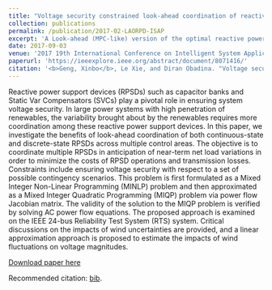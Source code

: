```yaml
---
title: "Voltage security constrained look-ahead coordination of reactive power support devices with high renewables"
collection: publications
permalink: /publication/2017-02-LAORPD-ISAP
excerpt: 'A Look-ahead (MPC-like) version of the optimal reactive power dispatch problem (LA-ORPD).'
date: 2017-09-03
venue: '2017 19th International Conference on Intelligent System Application to Power Systems (ISAP)'
paperurl: 'https://ieeexplore.ieee.org/abstract/document/8071416/'
citation: '<b>Geng, Xinbo</b>, Le Xie, and Diran Obadina. "Voltage security constrained look-ahead coordination of reactive power support devices with high renewables." In Intelligent System Application to Power Systems (ISAP), 2017 19th International Conference on, pp. 1-6. IEEE, 2017.'
---
```


Reactive power support devices (RPSDs) such as capacitor banks and Static Var Compensators (SVCs) play a pivotal role in ensuring system voltage security. In large power systems with high penetration of renewables, the variability brought about by the renewables requires more coordination among these reactive power support devices. In this paper, we investigate the benefits of look-ahead coordination of both continuous-state and discrete-state RPSDs across multiple control areas. The objective is to coordinate multiple RPSDs in anticipation of near-term net load variations in order to minimize the costs of RPSD operations and transmission losses. Constraints include ensuring voltage security with respect to a set of possible contingency scenarios. This problem is first formulated as a Mixed Integer Non-Linear Programming (MINLP) problem and then approximated as a Mixed Integer Quadratic Programming (MIQP) problem via power flow Jacobian matrix. The validity of the solution to the MIQP problem is verified by solving AC power flow equations. The proposed approach is examined on the IEEE 24-bus Reliability Test System (RTS) system. Critical discussions on the impacts of wind uncertainties are provided, and a linear approximation approach is proposed to estimate the impacts of wind fluctuations on voltage magnitudes.

[Download paper here](http://xb00dx.github.io/files/2017-02-LAORPD-ISAP.pdf)

Recommended citation: [bib](http://xb00dx.github.io/files/2017-02-LAORPD-ISAP.bib).
